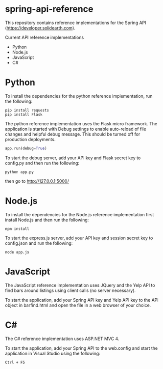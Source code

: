 spring-api-reference
====================

This repository contains reference implementations for the Spring API (https://developer.solidearth.com).

Current API reference implementations

* Python
* Node.js
* JavaScript
* C#

# Python

To install the dependencies for the python reference implementation, run the following:

```
pip install requests
pip install Flask
```

The python reference implementation uses the Flask micro framework. The application is started with Debug settings to enable auto-reload of file changes and helpful debug message. This should be turned off for production deployments.

```python
app.run(debug=True)
```

To start the debug server, add your API key and Flask secret key to config.py and then run the following:

```
python app.py
```

then go to http://127.0.0.1:5000/

# Node.js

To install the dependencies for the Node.js reference implementation first install Node.js and then run the following:

```
npm install
```

To start the express.js server, add your API key and session secret key to config.json and run the following:

```
node app.js
```

# JavaScript

The JavaScript reference implementation uses JQuery and the Yelp API to find bars around listings using client calls (no server necessary).

To start the application, add your Spring API key and Yelp API key to the API object in barfind.html and open the file in a web browser of your choice.

# C\#

The C# reference implementation uses ASP.NET MVC 4.

To start the application, add your Spring API to the web.config and start the application in Visual Studio using the following:

```
Ctrl + F5
```
